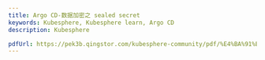 ```yaml
---
title: Argo CD-数据加密之 sealed secret
keywords: Kubesphere, Kubesphere learn, Argo CD
description: Kubesphere

pdfUrl: https://pek3b.qingstor.com/kubesphere-community/pdf/%E4%BA%91%E5%8E%9F%E7%94%9F%E5%AE%9E%E6%88%98/Argo%20CD-%E6%95%B0%E6%8D%AE%E5%8A%A0%E5%AF%86%E4%B9%8B%20sealed%20secret.pdf
---
```


